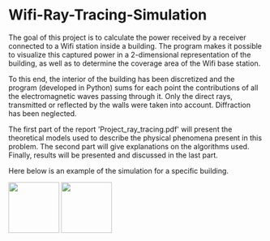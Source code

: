 # Wifi-Ray-Tracing-Simulation

The goal of this project is to calculate the power received by a receiver connected to a Wifi station inside a building. The program makes it possible to visualize this captured power in a 2-dimensional representation of the building, as well as to determine the coverage area of the Wifi base station.

To this end, the interior of the building has been discretized and the program (developed in Python) sums for each point the contributions of all the electromagnetic waves passing through it. Only the direct rays, transmitted or reflected by the walls were taken into account. Diffraction has been neglected.

The first part of the report 'Project_ray_tracing.pdf' will present the theoretical models used to describe the physical phenomena present in this problem. The second part will give explanations on the algorithms used. Finally, results will be presented and discussed in the last part.

Here below is an example of the simulation for a specific building.

<img src="https://github.com/Alban999/WiFi-Ray-Tracing-Simulation/assets/74149424/a12b91b7-dbf0-4aea-a399-075d9932055f" width=100px> 
<img src="https://github.com/Alban999/WiFi-Ray-Tracing-Simulation/assets/74149424/6f3cdd39-2cba-406a-ace2-a7c4d3aa7b77" width=100px>




​
